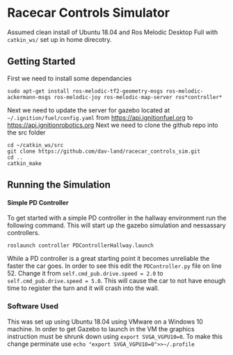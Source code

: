 # Racecar Controls Simulator

Assumed clean install of Ubuntu 18.04 and Ros Melodic Desktop Full with `catkin_ws/` set up in home direcotry.

## Getting Started

First we need to install some dependancies
```
sudo apt-get install ros-melodic-tf2-geometry-msgs ros-melodic-ackermann-msgs ros-melodic-joy ros-melodic-map-server ros*controller*
```
Next we need to update the server for gazebo located at `~/.ignition/fuel/config.yaml` from https://api.ignitionfuel.org to https://api.ignitionrobotics.org
Next we need to clone the github repo into the src folder
```
cd ~/catkin_ws/src
git clone https://github.com/dav-land/racecar_controls_sim.git
cd ..
catkin_make
```

## Running the Simulation

#### Simple PD Controller
To get started with a simple PD controller in the hallway environment run the following command. This will start up the gazebo simulation and nessassary controllers.
```
roslaunch controller PDControllerHallway.launch
```
While a PD controller is a great starting point it becomes unreliable the faster the car goes.  In order to see this edit the `PDController.py` file on line 52. Change it from `self.cmd_pub.drive.speed = 2.0` to `self.cmd_pub.drive.speed = 5.0`. This will cause the car to not have enough time to register the turn and it will crash into the wall.

### Software Used
This was set up using Ubuntu 18.04 using VMware on a Windows 10 machine. In order to get Gazebo to launch in the VM the graphics instruction must be shrunk down using `export SVGA_VGPU10=0`.
To make this change perminate use `echo "export SVGA_VGPU10=0">>~/.profile`
